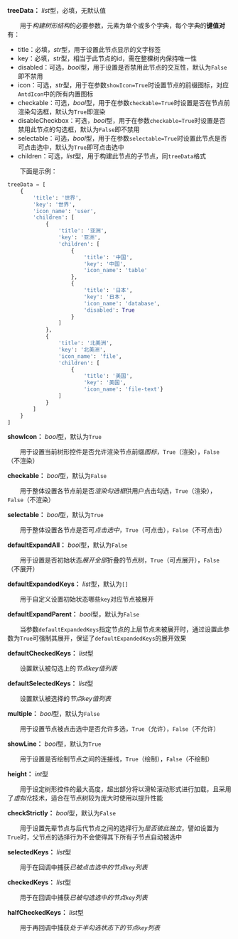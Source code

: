 **treeData：** *list*型，必填，无默认值

　　用于*构建树形结构*的必要参数，元素为单个或多个字典，每个字典的**键值对**有：

- title：必填，*str*型，用于设置此节点显示的文字标签
- key：必填，*str*型，相当于此节点的id，需在整棵树内保持唯一性
- disabled：可选，*bool*型，用于设置是否禁用此节点的交互性，默认为`False`即不禁用
- icon：可选，*str*型，用于在参数`showIcon=True`时设置节点的前缀图标，对应`AntdIcon`中的所有内置图标
- checkable：可选，*bool*型，用于在参数`checkable=True`时设置是否在节点前渲染勾选框，默认为`True`即渲染
- disableCheckbox：可选，*bool*型，用于在参数`checkable=True`时设置是否禁用此节点的勾选框，默认为`False`即不禁用
- selectable：可选，*bool*型，用于在参数`selectable=True`时设置此节点是否可点击选中，默认为`True`即可点击选中
- children：可选，*list*型，用于构建此节点的子节点，同`treeData`格式

　　下面是示例：

```py
treeData = [
    {
        'title': '世界',
        'key': '世界',
        'icon_name': 'user',
        'children': [
            {
                'title': '亚洲',
                'key': '亚洲',
                'children': [
                    {
                        'title': '中国', 
                        'key': '中国', 
                        'icon_name': 'table'
                    },
                    {
                        'title': '日本', 
                        'key': '日本', 
                        'icon_name': 'database', 
                        'disabled': True
                    }
                ]
            },
            {
                'title': '北美洲',
                'key': '北美洲',
                'icon_name': 'file',
                'children': [
                    {
                        'title': '美国', 
                        'key': '美国',
                        'icon_name': 'file-text'}
                ]
            }
        ]
    }
]
```

**showIcon：** *bool*型，默认为`True`

　　用于设置当前树形控件是否允许渲染节点前缀*图标*，`True`（渲染），`False`（不渲染）

**checkable：** *bool*型，默认为`False`

　　用于整体设置各节点前是否*渲染勾选框*供用户点击勾选，`True`（渲染），`False`（不渲染）

**selectable：** *bool*型，默认为`True`

　　用于整体设置各节点是否可*点击选中*，`True`（可点击），`False`（不可点击）

**defaultExpandAll：** *bool*型，默认为`False`

　　用于设置是否初始状态*展开全部*折叠的节点树，`True`（可点展开），`False`（不展开）

**defaultExpandedKeys：** *list*型，默认为`[]`

　　用于自定义设置初始状态哪些`key`对应节点被展开

**defaultExpandParent：** *bool*型，默认为`False`

　　当参数`defaultExpandedKeys`指定节点的上层节点未被展开时，通过设置此参数为`True`可强制其展开，保证了`defaultExpandedKeys`的展开效果

**defaultCheckedKeys：** *list*型

　　设置默认被勾选上的*节点key值列表*

**defaultSelectedKeys：** *list*型

　　设置默认被选择的*节点key值列表*

**multiple：** *bool*型，默认为`False`

　　用于设置节点被点击选中是否允许多选，`True`（允许），`False`（不允许）

**showLine：** *bool*型，默认为`True`

　　用于设置是否绘制节点之间的连接线，`True`（绘制），`False`（不绘制）

**height：** *int*型

　　用于设定树形控件的最大高度，超出部分将以滑轮滚动形式进行加载，且采用了*虚拟化*技术，适合在节点树较为庞大时使用以提升性能

**checkStrictly：** *bool*型，默认为`False`

　　用于设置先辈节点与后代节点之间的选择行为*是否彼此独立*，譬如设置为`True`时，父节点的选择行为不会使得其下所有子节点自动被选中

**selectedKeys：** *list*型

　　用于在回调中捕获*已被点击选中的节点`key`列表*

**checkedKeys：** *list*型

　　用于在回调中捕获*已被勾选选中的节点`key`列表*

**halfCheckedKeys：** *list*型

　　用于再回调中捕获*处于半勾选状态下的节点`key`列表*